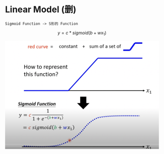 # Linear Model (删)

`Sigmoid Function -> S形的 Function`

$$
y = c*sigmoid(b+wx_{1})
$$

![E.G. Sigmoid function](<../.gitbook/assets/Screen Shot 2022-04-11 at 2.29.49 PM.png>)
